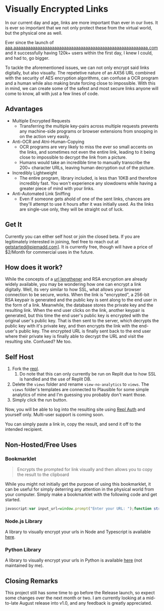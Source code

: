 # Visually Encrypted Links

In our current day and age, links are more important than ever in our lives. It is ever so important that we not only protect these from the virtual world, but the physical one as well. 

Ever since the launch of [aaa.aaaaaaaaaaaaaaaaaaaaaaaaaaaaaaaaaaaaaaaaaaaaaaaaaaaaaaaa.com](https://aaa.aaaaaaaaaaaaaaaaaaaaaaaaaaaaaaaaaaaaaaaaaaaaaaaaaaaaaaaa.com/) and it successfully having 120k+ users within the first day, I knew I could, and had to, go bigger.

To tackle the aforementioned issues, we can not only encrypt said links digitally, but also visually. The repetetive nature of an AX56 URL combined with the security of AES encryption algorithms, can confuse a OCR program and a human while also making brute forcing close to impossible. With this in mind, we can create some of the safest and most secure links anyone will come to know, all with just a few lines of code. 

## Advantages

- Multiple Encrypted Requests
  - Transferring the multiple key-pairs across multiple requests prevents any machine-side programs or browser extensions from snooping in on the action very easily.
- Anti-OCR and Atni-Human-Copying
  - OCR programs are very likely to miss the ever so small accents on the links, and sometimes not even the entire link, leading to it being close to impossible to decrypt the link from a picture.
  - Humans would take an incredible time to manually transcribe the 200+ character URLs, leaving human decryption out of the picture.
- Incredibly Lightweight
  - The entire program, library included, is less than 10KB and therefore incredibly fast. You won't experience any slowdowns while having a greater piece of mind with your links.
- Anti-Automated Link Sniffing
  - Even if someone gets ahold of one of the sent links, chances are they'll attempt to use it hours after it was initially used. As the links are single-use only, they will be straight out of luck.

## Get It

Currently you can either self host or join the closed beta. If you are legitimately interested in joining, feel free to reach out at getstarted@piemadd.com]. It is currently free, though will have a price of $2/Month for commercial uses in the future.

## How does it work?
While the concepts of a [url lengthener](https://ax56.pro) and RSA encryption are already widely available, you may be wondering how one can encrypt a link digitally. Well, its very similar to how SSL, what allows your browser connection to be secure, works. When the link is "encrypted", a 256-bit RSA keypair is generated and the public key is sent along to the end user in the form of a link. Meanwhile, the database stores the private key and the resulting link. When the end user clicks on the link, another keypair is generated, but this time the end user's public key is encrypted with the original user's public key. That is then sent to the server, which decrypts the public key with it's private key, and then encrypts the link with the end-user's public key. The encrypted URL is finally sent back to the end user where their private key is finally able to decrypt the URL and visit the resulting site. Confused? Me too.

## Self Host

1. Fork the [repl](https://replit.com/@piemadd/productized-url-lengthenizer).
   1. Do note that this can only currently be run on Replit due to how SSL is handled and the use of Replit DB.
2. Delete the `views` folder and rename `view-no-analytics` to `views`. The `views` folder's templates are connected to Plausible for some simple analytics of mine and I'm guessing you probably don't want those.
3. Simply click the run button.

Now, you will be able to log into the resulting site using [Repl Auth](https://docs.replit.com/hosting/authenticating-users-repl-auth) and yourself only. Multi-user support is coming soon.

You can simply paste a link in, copy the result, and send it off to the intended recipient.

## Non-Hosted/Free Uses

### Bookmarklet
> Encrypts the prompted for link visually and then allows you to copy the result to the clipboard

While you might not initially get the purpose of using this bookmarklet, it can be useful for simply deterring any attention in the physical world from your computer. Simply make a bookmarklet with the following code and get started.

```js
javascript:var input_url=window.prompt("Enter your URL: ");function str2hex(a){for(var r=[],n=0,e=a.length;n<e;n++){var t=Number(a.charCodeAt(n)).toString(16);r.push(t)}return r.join("")}function hex2a(a){return a.split("").map(a=>{return{0:"a",1:"à",2:"á",3:"â",4:"ã",5:"ä",6:"å",7:"æ",8:"A",9:"À",a:"Á",b:"Â",c:"Ã",d:"Ä",e:"Å",f:"Æ"}[a]}).join("")}try{new URL(input_url)}catch(a){console.error("URL is not valid",a)}let new_url=hex2a(str2hex(input_url));for(;new_url.length<200;)new_url="áaaÂ"+new_url;new_url="https://aaa.aaaaaaaaaaaaaaaaaaaaaaaaaaaaaaaaaaaaaaaaaaaaaaaaaaaaaaaa.com/a?"+new_url,window.prompt("Please copy the resulting URL: ",new_url);
```

### Node.js Library
A library to visually encrypt your urls in Node and Typescript is available [here](https://www.npmjs.com/package/url-lengthener).

### Python Library
A library to visually encrypt your urls in Python is available [here](https://pypi.org/project/ax56/) (not maintained by me).

## Closing Remarks
This project still has some time to go before the Release launch, so expect some changes over the next month or two. I am currently looking at a mid-to-late August release into v1.0, and any feedback is greatly appreciated.